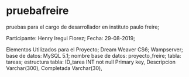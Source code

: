 # pruebafreire
pruebas para el cargo de desarrollador en instituto paulo freire;

Participante: Henry Iregui Florez;
Fecha: 29-08-2019;

Elementos Utilizados para el Proyecto;
Dream Weaver CS6;
Wampserver;
base de datos: MySQL 5.1;
nombre base de datos: proyecto_freire;
tabla: tareas;
estructura tabla:
ID_tarea INT not null Primary key,
Descripcion Varchar(300),
Completada Varchar(30),

